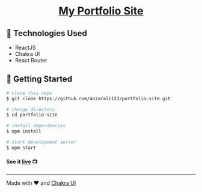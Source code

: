 <p align="center">
  <a href="https://rahimratnani.com">
    <h1 align="center">My Portfolio Site</h1>
  </a>
</p> 



## :wrench: Technologies Used
- ReactJS
- Chakra UI
- React Router

## :rocket: Getting Started
```bash
# clone this repo
$ git clone https://github.com/anzarali123/portfolio-site.git

# change directory
$ cd portfolio-site

# install dependencies
$ npm install

# start development server
$ npm start
```

#### See it [live](https://anzarali.netlify.app/) :tv:

----
Made with :heart: and [Chakra UI](https://chakra-ui.com/)
